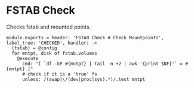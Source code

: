 
# FSTAB Check

Checks fstab and mounted points.

    module.exports = header: 'FSTAB Check # Check Mountpoints', label_true: 'CHECKED', handler: ->
      {fstab} = @config
      for mntpt, disk of fstab.volumes
        @execute
          cmd: "[ `df -kP #{mntpt} | tail -n +2 | awk '{print $NF}'` = #{mntpt} ]"
          # check if it is a 'true' fs
          unless: /(swap|\/(dev|proc|sys).*)/.test mntpt
